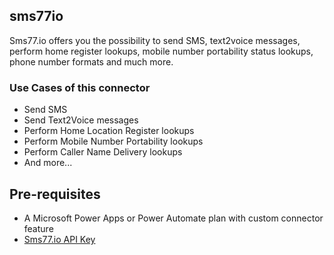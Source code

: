 ## sms77io

Sms77.io offers you the possibility to send SMS, text2voice messages, perform home register lookups, mobile number portability status lookups, phone number formats and much more.

### Use Cases of this connector
- Send SMS
- Send Text2Voice messages
- Perform Home Location Register lookups
- Perform Mobile Number Portability lookups
- Perform Caller Name Delivery lookups
- And more...

## Pre-requisites
- A Microsoft Power Apps or Power Automate plan with custom connector feature
- [Sms77.io API Key](https://app.sms77.io/settings#httpapi)